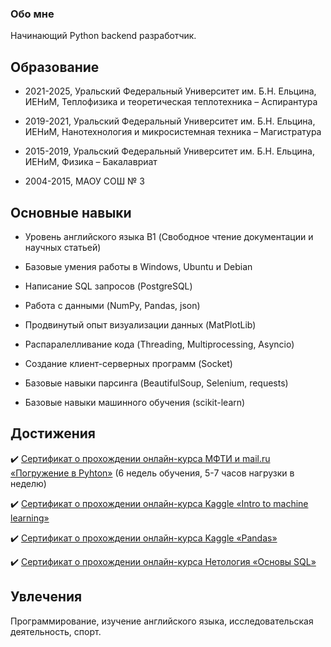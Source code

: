 ### Обо мне
Начинающий Python backend разработчик. 

## Образование
- 2021-2025, Уральский Федеральный Университет им. Б.Н. Ельцина, ИЕНиМ, Теплофизика и теоретическая теплотехника – Аспирантура

- 2019-2021, Уральский Федеральный Университет им. Б.Н. Ельцина, ИЕНиМ, Нанотехнология и микросистемная техника – Магистратура

- 2015-2019, Уральский Федеральный Университет им. Б.Н. Ельцина, ИЕНиМ, Физика – Бакалавриат

- 2004-2015, МАОУ СОШ № 3
## Основные навыки
- Уровень английского языка B1 (Свободное чтение документации и научных статьей) 

- Базовые умения работы в Windows, Ubuntu и Debian
 
- Написание SQL запросов (PostgreSQL)

- Работа с данными (NumPy, Pandas, json)

- Продвинутый опыт визуализации данных (MatPlotLib)

- Распаралелливание кода (Threading, Multiprocessing, Asyncio)

- Создание клиент-серверных программ (Socket)

- Базовые навыки парсинга (BeautifulSoup, Selenium, requests)

- Базовые навыки машинного обучения (scikit-learn)

## Достижения
✔️ [Сертификат о прохождении онлайн-курса МФТИ и mail.ru «Погружение в Pyhton»](https://coursera.org/share/351a79864c64baab7e2c5bff86371d5d) (6 недель обучения, 5-7 часов нагрузки в неделю)

✔️ [Сертификат о прохождении онлайн-курса Kaggle «Intro to machine learning»](https://www.kaggle.com/learn/certification/igoryunusov/intro-to-machine-learning)

✔️ [Сертификат о прохождении онлайн-курса Kaggle «Pandas»](https://www.kaggle.com/learn/certification/igoryunusov/pandas) 

✔️ [Сертификат о прохождении онлайн-курса Нетология «Основы SQL»](https://github.com/devFF/FindJob/blob/main/Certificates%20and%20resume/SQLBASIC.pdf)

## Увлечения

Программирование, изучение английского языка, исследовательская деятельность, спорт.




